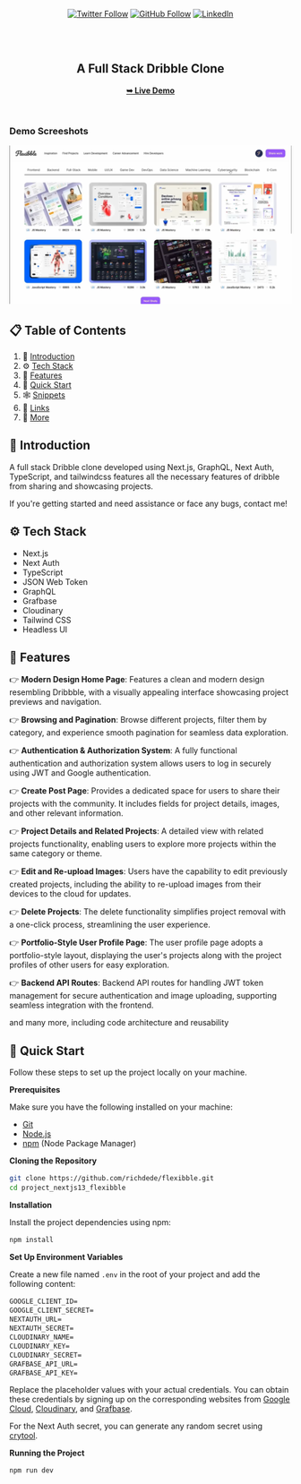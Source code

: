 <div align="center">
  
[![Twitter Follow](https://img.shields.io/twitter/follow/iamt_toby?style=social)](https://twitter.com/intent/follow?screen_name=iamt_toby)
[![GitHub Follow](https://img.shields.io/github/followers/richdede?label=Follow&style=social)](https://github.com/richdede)
[![LinkedIn](https://img.shields.io/badge/LinkedIn-Connect-blue?style=flat-square&logo=linkedin)](https://www.linkedin.com/in/dee-prince-dede-970913217/)

  <br />
  <br />

  <h2 align="center">A Full Stack Dribble Clone</h2>

  <a href="https://richard-ryan-mu.vercel.app/"><strong>➥ Live Demo</strong></a>

</div>

<br />

### Demo Screeshots

![Flexibble Desktop Demo](./thumbnail.png "Desktop Demo")

## 📋 <a name="table">Table of Contents</a>

1. 🤖 [Introduction](#introduction)
2. ⚙️ [Tech Stack](#tech-stack)
3. 🔋 [Features](#features)
4. 🤸 [Quick Start](#quick-start)
5. 🕸️ [Snippets](#snippets)
6. 🔗 [Links](#links)
7. 🚀 [More](#more)

## <a name="introduction">🤖 Introduction</a>

A full stack Dribble clone developed using Next.js, GraphQL, Next Auth, TypeScript, and tailwindcss features all the necessary features of dribble from sharing and showcasing projects.

If you're getting started and need assistance or face any bugs, contact me!

## <a name="tech-stack">⚙️ Tech Stack</a>

- Next.js
- Next Auth
- TypeScript
- JSON Web Token
- GraphQL
- Grafbase
- Cloudinary
- Tailwind CSS
- Headless UI

## <a name="features">🔋 Features</a>

👉 **Modern Design Home Page**: Features a clean and modern design resembling Dribbble, with a visually appealing interface showcasing project previews and navigation.

👉 **Browsing and Pagination**: Browse different projects, filter them by category, and experience smooth pagination for seamless data exploration.

👉 **Authentication & Authorization System**: A fully functional authentication and authorization system allows users to log in securely using JWT and Google authentication.

👉 **Create Post Page**: Provides a dedicated space for users to share their projects with the community. It includes fields for project details, images, and other relevant information.

👉 **Project Details and Related Projects**: A detailed view with related projects functionality, enabling users to explore more projects within the same category or theme.

👉 **Edit and Re-upload Images**: Users have the capability to edit previously created projects, including the ability to re-upload images from their devices to the cloud for updates.

👉 **Delete Projects**: The delete functionality simplifies project removal with a one-click process, streamlining the user experience.

👉 **Portfolio-Style User Profile Page**: The user profile page adopts a portfolio-style layout, displaying the user's projects along with the project profiles of other users for easy exploration.

👉 **Backend API Routes**: Backend API routes for handling JWT token management for secure authentication and image uploading, supporting seamless integration with the frontend.

and many more, including code architecture and reusability 

## <a name="quick-start">🤸 Quick Start</a>

Follow these steps to set up the project locally on your machine.

**Prerequisites**

Make sure you have the following installed on your machine:

- [Git](https://git-scm.com/)
- [Node.js](https://nodejs.org/en)
- [npm](https://www.npmjs.com/) (Node Package Manager)

**Cloning the Repository**

```bash
git clone https://github.com/richdede/flexibble.git
cd project_nextjs13_flexibble
```

**Installation**

Install the project dependencies using npm:

```bash
npm install
```

**Set Up Environment Variables**

Create a new file named `.env` in the root of your project and add the following content:

```env
GOOGLE_CLIENT_ID=
GOOGLE_CLIENT_SECRET=
NEXTAUTH_URL=
NEXTAUTH_SECRET=
CLOUDINARY_NAME=
CLOUDINARY_KEY=
CLOUDINARY_SECRET=
GRAFBASE_API_URL=
GRAFBASE_API_KEY=
```

Replace the placeholder values with your actual credentials. You can obtain these credentials by signing up on the corresponding websites from [Google Cloud](https://console.cloud.google.com), [Cloudinary](https://cloudinary.com/), and [Grafbase](https://grafbase.com/).

For the Next Auth secret, you can generate any random secret using [crytool](https://www.cryptool.org/en/cto/openssl).

**Running the Project**

```bash
npm run dev
```

